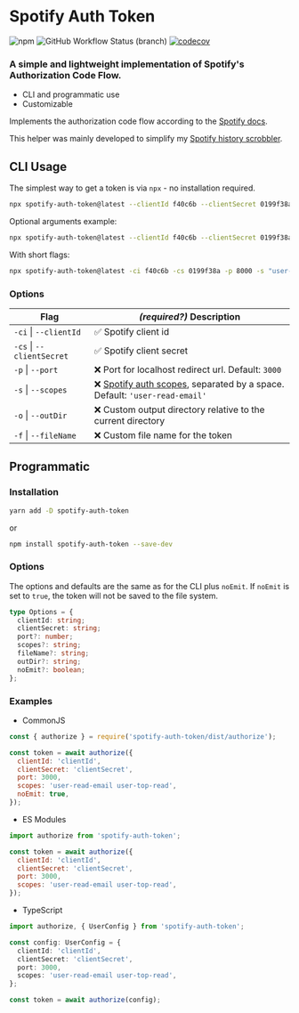 # Spotify Auth Token

![npm](https://img.shields.io/npm/v/spotify-auth-token) ![GitHub Workflow Status (branch)](https://img.shields.io/github/workflow/status/eegli/spotify-auth-token/ci-unit-tests/main) [![codecov](https://codecov.io/gh/eegli/spotify-auth-token/branch/main/graph/badge.svg?token=2GK6L7KXTD)](https://codecov.io/gh/eegli/spotify-auth-token)

### A simple and lightweight implementation of Spotify's Authorization Code Flow.

- CLI and programmatic use
- Customizable

Implements the authorization code flow according to the [Spotify docs](https://developer.spotify.com/documentation/general/guides/authorization/code-flow/).

This helper was mainly developed to simplify my [Spotify history scrobbler](https://github.com/eegli/spotify-history).

## CLI Usage

The simplest way to get a token is via `npx` - no installation required.

```bash
npx spotify-auth-token@latest --clientId f40c6b --clientSecret 0199f38a
```

Optional arguments example:

```bash
npx spotify-auth-token@latest --clientId f40c6b --clientSecret 0199f38a --port 8000 --scopes "user-library-read"
```

With short flags:

```bash
npx spotify-auth-token@latest -ci f40c6b -cs 0199f38a -p 8000 -s "user-library-read user-top-read"
```

### Options

| Flag                      | **_(required?)_** Description                                                                                                                                  |
| ------------------------- | -------------------------------------------------------------------------------------------------------------------------------------------------------------- |
| `-ci` \| `--clientId`     | ✅ Spotify client id                                                                                                                                           |
| `-cs` \| `--clientSecret` | ✅ Spotify client secret                                                                                                                                       |
| `-p` \| `--port`          | ❌ Port for localhost redirect url. Default: `3000`                                                                                                            |
| `-s` \| `--scopes`        | ❌ [Spotify auth scopes](https://developer.spotify.com/documentation/general/guides/authorization/scopes/), separated by a space. Default: `'user-read-email'` |
| `-o` \| `--outDir`        | ❌ Custom output directory relative to the current directory                                                                                                   |
| `-f` \| `--fileName`      | ❌ Custom file name for the token                                                                                                                              |

## Programmatic

### Installation

```bash
yarn add -D spotify-auth-token
```

or

```bash
npm install spotify-auth-token --save-dev
```

### Options

The options and defaults are the same as for the CLI plus `noEmit`. If
`noEmit` is set to `true`, the token will not be saved to the file
system.

```ts
type Options = {
  clientId: string;
  clientSecret: string;
  port?: number;
  scopes?: string;
  fileName?: string;
  outDir?: string;
  noEmit?: boolean;
};
```

### Examples

- CommonJS

```js
const { authorize } = require('spotify-auth-token/dist/authorize');

const token = await authorize({
  clientId: 'clientId',
  clientSecret: 'clientSecret',
  port: 3000,
  scopes: 'user-read-email user-top-read',
  noEmit: true,
});
```

- ES Modules

```js
import authorize from 'spotify-auth-token';

const token = await authorize({
  clientId: 'clientId',
  clientSecret: 'clientSecret',
  port: 3000,
  scopes: 'user-read-email user-top-read',
});
```

- TypeScript

```ts
import authorize, { UserConfig } from 'spotify-auth-token';

const config: UserConfig = {
  clientId: 'clientId',
  clientSecret: 'clientSecret',
  port: 3000,
  scopes: 'user-read-email user-top-read',
};

const token = await authorize(config);
```
